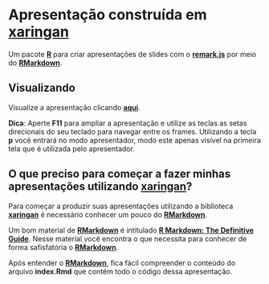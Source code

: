 # Apresentação construída em [**xaringan**](https://github.com/yihui/xaringan)

Um pacote [**R**](https://www.r-project.org/) para criar apresentações de slides com o [**remark.js**](https://remarkjs.com/#1) por meio do [**RMarkdown**](https://rmarkdown.rstudio.com/). 

## Visualizando

Visualize a apresentação clicando [**aqui**](https://de-ufpb.github.io/template-apresentacao-rmarkdown/). 

**Dica**: Aperte **F11** para ampliar a apresentação e utilize as teclas as setas direcionais do seu teclado para navegar entre os frames. Utilizando a tecla **p** você entrará no modo apresentador, modo este apenas visível na primeira tela que é utilizada pelo apresentador.

## O que preciso para começar a fazer minhas apresentações utilizando [**xaringan**](https://github.com/yihui/xaringan)?

Para começar a produzir suas apresentações utilizando a biblioteca [**xaringan**](https://github.com/yihui/xaringan) é necessário conhecer um pouco do [**RMarkdown**](https://rmarkdown.rstudio.com/). 

Um bom material de [**RMarkdown**](https://rmarkdown.rstudio.com/) é intitulado [**R Markdown: The Definitive Guide**](https://bookdown.org/yihui/rmarkdown/). Nesse material você encontra o que necessita para conhecer de forma safisfatória o [**RMarkdown**](https://rmarkdown.rstudio.com/).

Após entender o [**RMarkdown**](https://rmarkdown.rstudio.com/), fica fácil compreender o conteúdo do arquivo **index.Rmd** que contém todo o código dessa apresentação.
